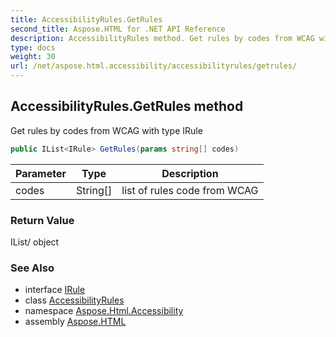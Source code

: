 ```yaml
---
title: AccessibilityRules.GetRules
second_title: Aspose.HTML for .NET API Reference
description: AccessibilityRules method. Get rules by codes from WCAG with type IRule
type: docs
weight: 30
url: /net/aspose.html.accessibility/accessibilityrules/getrules/
---
```

## AccessibilityRules.GetRules method

Get rules by codes from WCAG with type IRule

```csharp
public IList<IRule> GetRules(params string[] codes)
```

| Parameter | Type | Description |
| --- | --- | --- |
| codes | String[] | list of rules code from WCAG |

### Return Value

IList/ object

### See Also

* interface [IRule](../../irule/)
* class [AccessibilityRules](../)
* namespace [Aspose.Html.Accessibility](../../../aspose.html.accessibility/)
* assembly [Aspose.HTML](../../../)
